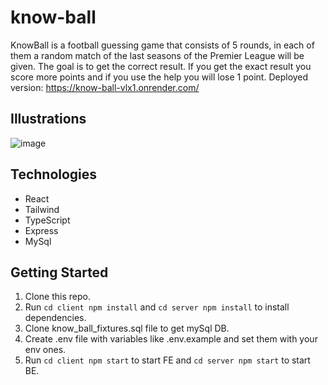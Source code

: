 # know-ball

KnowBall is a football guessing game that consists of 5 rounds, in each of them a random match of the last seasons of the Premier League will be given. The goal is to get the correct result. If you get the exact result you score more points and if you use the help you will lose 1 point.
Deployed version: https://know-ball-vlx1.onrender.com/
## Illustrations

![image](https://github.com/NachoAiup/know-ball/assets/102685747/aeb2e2a7-c895-4105-a1d6-6efb1ac594a4)

## Technologies

* React
* Tailwind
* TypeScript
* Express
* MySql

## Getting Started

1.  Clone this repo.
2.  Run `cd client npm install` and `cd server npm install` to install dependencies.
3.  Clone know_ball_fixtures.sql file to get mySql DB.
4.  Create .env file with variables like .env.example and set them with your env ones. 
5.  Run `cd client npm start` to start FE and `cd server npm start` to start BE.
